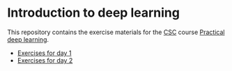 # Introduction to deep learning 

This repository contains the exercise materials for the [CSC](https://www.csc.fi/) course [Practical deep learning](https://ssl.eventilla.com/event/bJbGW).

- [Exercises for day 1](day1/README.md)
- [Exercises for day 2](day2/README.md)
